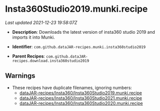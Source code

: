 # Insta360Studio2019.munki.recipe

_Last updated 2021-12-23 19:58:07Z_

- **Description**: Downloads the latest version of insta360 studio 2019 and imports it into Munki.

- **Identifier**: `com.github.dataJAR-recipes.munki.insta360studio2019`

- **Parent Recipes**: `com.github.dataJAR-recipes.download.insta360studio2019`

## Warnings

- These recipes have duplicate filenames, ignoring numbers:
    - [dataJAR-recipes/Insta360/Insta360Studio2019.munki.recipe](/autopkg-dupe-tracker/dataJAR-recipes/Insta360/Insta360Studio2019.munki.recipe)
    - [dataJAR-recipes/Insta360/Insta360Studio2021.munki.recipe](/autopkg-dupe-tracker/dataJAR-recipes/Insta360/Insta360Studio2021.munki.recipe)
    - [dataJAR-recipes/Insta360/Insta360Studio2020.munki.recipe](/autopkg-dupe-tracker/dataJAR-recipes/Insta360/Insta360Studio2020.munki.recipe)